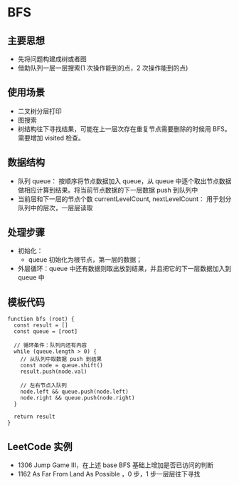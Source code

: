 # BFS 

## 主要思想
  * 先将问题构建成树或者图
  * 借助队列一层一层搜索(1 次操作能到的点，2 次操作能到的点)

## 使用场景
  * 二叉树分层打印
  * 图搜索
  * 树结构往下寻找结果，可能在上一层次存在重复节点需要删除的时候用 BFS。需要增加 visited 检查。

## 数据结构
  * 队列 queue： 按顺序将节点数据加入 queue，从 queue 中逐个取出节点数据做相应计算到结果。将当前节点数据的下一层数据 push 到队列中
  * 当前层和下一层的节点个数 currentLevelCount, nextLevelCount： 用于划分队列中的层次，一层层读取

## 处理步骤
  * 初始化： 
    * queue 初始化为根节点，第一层的数据；
  * 外层循环：queue 中还有数据则取出放到结果，并且把它的下一层数据加入到 queue 中

## 模板代码
```
function bfs (root) {
  const result = []
  const queue = [root]

  // 循环条件：队列内还有内容
  while (queue.length > 0) {
    // 从队列中取数据 push 到结果
    const node = queue.shift()
    result.push(node.val)

    // 左右节点入队列
    node.left && queue.push(node.left)
    node.right && queue.push(node.right)
  }

  return result
}
```

## LeetCode 实例
  * 1306 Jump Game III，在上述 base BFS 基础上增加是否已访问的判断
  * 1162 As Far From Land As Possible ，0 步，1 步一层层往下寻找